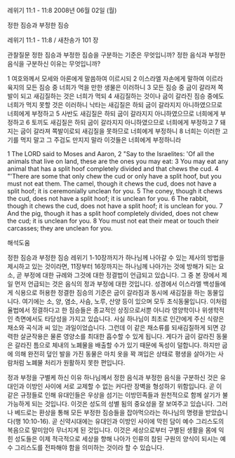 레위기 11:1 - 11:8 
2008년 06월 02일 (월)

정한 짐승과 부정한 짐승



레위기 11:1 - 11:8 / 새찬송가 101 장


관찰질문
정한 짐승과 부정한 짐승을 구분하는 기준은 무엇입니까? 
정한 음식과 부정한 음식을 구분하신 이유는 무엇입니까?  

1 여호와께서 모세와 아론에게 말씀하여 이르시되 2 이스라엘 자손에게 말하여 이르라 육지의 모든 짐승 중 너희가 먹을 만한 생물은 이러하니 3 모든 짐승 중 굽이 갈라져 쪽발이 되고 새김질하는 것은 너희가 먹되 4 새김질하는 것이나 굽이 갈라진 짐승 중에도 너희가 먹지 못할 것은 이러하니 낙타는 새김질은 하되 굽이 갈라지지 아니하였으므로 너희에게 부정하고 5 사반도 새김질은 하되 굽이 갈라지지 아니하였으므로 너희에게 부정하고 6 토끼도 새김질은 하되 굽이 갈라지지 아니하였으므로 너희에게 부정하고 7 돼지는 굽이 갈라져 쪽발이로되 새김질을 못하므로 너희에게 부정하니 8 너희는 이러한 고기를 먹지 말고 그 주검도 만지지 말라 이것들은 너희에게 부정하니라  

1 The LORD said to Moses and Aaron, 2 "Say to the Israelites: 'Of all the animals that live on land, these are the ones you may eat: 3 You may eat any animal that has a split hoof completely divided and that chews the cud. 4 "'There are some that only chew the cud or only have a split hoof, but you must not eat them. The camel, though it chews the cud, does not have a split hoof; it is ceremonially unclean for you. 5 The coney, though it chews the cud, does not have a split hoof; it is unclean for you. 6 The rabbit, though it chews the cud, does not have a split hoof; it is unclean for you. 7 And the pig, though it has a split hoof completely divided, does not chew the cud; it is unclean for you. 8 You must not eat their meat or touch their carcasses; they are unclean for you.

해석도움





정한 짐승과 부정한 짐승  레위기 1-10장까지가 하나님께 나아갈 수 있는 제사의 방법을 제시하고 있는 것이라면, 11장부터 16장까지는 하나님께 나아가는 것에 방해가 되는 요소, 곧 부정에 대한 규례와 그것에 대한 정결법이 언급되고 있습니다. 그 중 본 장에서 제일 먼저 언급되는 것은 음식의 정과 부정에 대한 것입니다. 성경에서 이스라엘 백성들에게 식용으로 허용한 정결한 짐승의 기준은 굽이 갈라짐과 동시에 새김질을 하는 동물입니다. 여기에는 소, 양, 염소, 사슴, 노루, 산양 등이 있으며 모두 초식동물입니다. 이처럼 율법에서 정결하다고 한 짐승들은 종교적인 상징으로서뿐 아니라 영양학이나 위생학적인 측면에서도 타당성을 가지고 있습니다. 사실 하나님이 최초로 인간에게 주신 식량은 채소와 곡식과 씨 있는 과일이었습니다. 그런데 이 같은 채소류를 되새김질하게 되면 강력한 살균작용은 물론 영양소를 최대한 흡수할 수 있게 됩니다. 게다가 굽이 갈라진 동물은 갈라진 틈으로 체내의 노폐물을 배출할 수가 있기 때문에 독성이 덜합니다. 하지만 굽에 의해 완전히 덮인 발을 가진 동물은 마치 옷을 꽉 껴입은 상태로 평생을 살아가는 사람처럼 노폐물 처리가 원활하지 못한 편입니다.      

정과 부정을 구별케 하신 이유  하나님께서 정한 음식과 부정한 음식을 구분하신 것은 유대인과 이방인 사이에 서로 교제할 수 없는 커다란 장벽을 형성하기 위함입니다. 곧 이 같은 규정들로 인해 유대인들은 우상을 섬기는 이방민족들과 원천적으로 함께 살기가 불가능하게 되는 것입니다. 이것은 성도의 성별 됨의 중요성을 잘 보여주고 있습니다. 그러나 베드로는 환상을 통해 모든 부정한 짐승들을 잡아먹으라는 하나님의 명령을 받았습니다(행 10:10-16). 곧 신약시대에는 유대인과 이방인 사이에 막힌 담이 예수 그리스도의 복음으로 말미암아 무너지게 된 것입니다. 이것은 세상으로부터 구별된 생활을 몸에 익힌 성도들은 이제 적극적으로 세상을 향해 나아가 인류의 참된 구원의 양식이 되시는 예수 그리스도를 전파해야 함을 의미하는 것이라 할 수 있습니다.